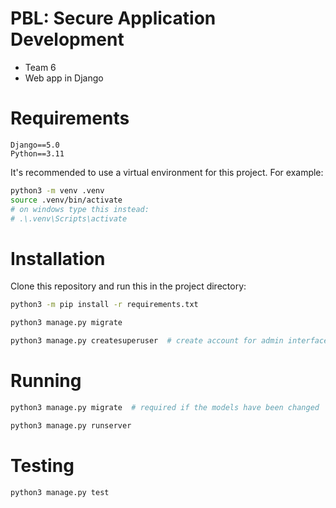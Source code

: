 # PBL: Secure Application Development

- Team 6
- Web app in Django

# Requirements

    Django==5.0
    Python==3.11

It's recommended to use a virtual environment for this project. For example:
``` sh
python3 -m venv .venv
source .venv/bin/activate
# on windows type this instead:
# .\.venv\Scripts\activate
```

# Installation

Clone this repository and run this in the project directory:
``` sh
python3 -m pip install -r requirements.txt

python3 manage.py migrate

python3 manage.py createsuperuser  # create account for admin interface 
```

# Running

``` sh
python3 manage.py migrate  # required if the models have been changed

python3 manage.py runserver
```

# Testing

``` sh
python3 manage.py test
```
